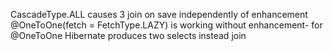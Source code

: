 CascadeType.ALL causes 3 join on save independently of enhancement
@OneToOne(fetch = FetchType.LAZY) is working without enhancement- for @OneToOne Hibernate produces two selects instead join